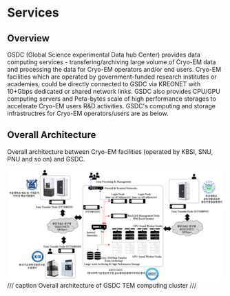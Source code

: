 # Services

## Overview

GSDC (Global Science experimental Data hub Center) provides data computing services - transfering/archiving large volume of Cryo-EM data and processing the data for Cryo-EM operators and/or end users. Cryo-EM facilities which are operated by government-funded research institutes or academies, could be directly connected to GSDC via KREONET with 10+Gbps dedicated or shared network links. GSDC also provides CPU/GPU computing servers and Peta-bytes scale of high performance storages to accelerate Cryo-EM users R&D activities. GSDC's computing and storage infrastructres for Cryo-EM operators/users are as below.

## Overall Architecture

Overall architecture between Cryo-EM facilities (operated by KBSI, SNU, PNU and so on) and GSDC.

![tem_service_farm](../images/tem_service_farm.png)
/// caption
Overall architecture of GSDC TEM computing cluster
///

